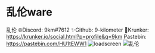 # 乱伦ware
  乱伦
 🌐Discord: 9km#7612 ✨Github: 9-kilometer 🧊Krunker: https://krunker.io/social.html?p=profile&q=9km
  Pastebin: https://pastebin.com/HU1tEWW1
![loadscreen](https://user-images.githubusercontent.com/116560604/222961319-6b9f3124-879f-4848-8370-a9287dc80175.PNG)
![乱伦](https://user-images.githubusercontent.com/116560604/222961248-f587a490-95f4-4608-bf93-3e2eacf58f01.PNG)

